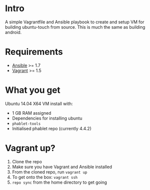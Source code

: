 # Intro

A simple Vagrantfile and Ansible playbook to create and setup VM for building ubuntu-touch from source. 
This is much the same as building android. 

# Requirements 

 - [Ansible](http://docs.ansible.com/intro_installation.html) >= 1.7
 - [Vagrant](http://www.vagrantup.com/downloads.html) >= 1.5
 
# What you get
Ubuntu 14.04 X64 VM install with: 

- 1 GB RAM assigned 
- Dependencies for installing ubuntu 
- `phablet-tools`
- Initialised phablet repo (currently 4.4.2)

# Vagrant up? 
1. Clone the repo 
2. Make sure you have Vagrant and Ansible installed 
3. From the cloned repo, run `vagrant up`
4. To get onto the box: `vagrant ssh`
5. `repo sync` from the home directory to get going
